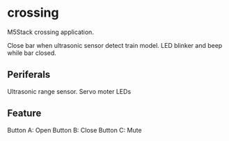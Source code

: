 # crossing

M5Stack crossing application.

Close bar when ultrasonic sensor detect train model. LED blinker and beep while bar closed.

## Periferals
Ultrasonic range sensor.
Servo moter
LEDs

## Feature
Button A: Open
Button B: Close
Button C: Mute
